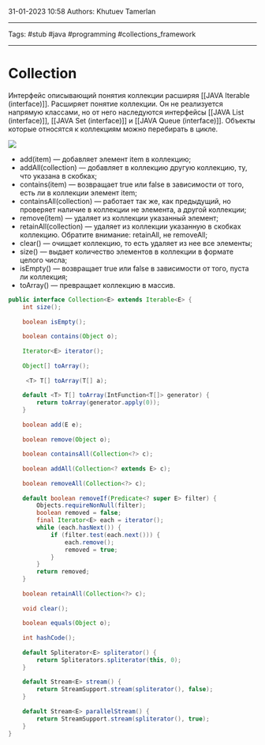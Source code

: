 31-01-2023
10:58
Authors: Khutuev Tamerlan
***
Tags: #stub #java #programming #collections_framework 
***
# Collection

Интерфейс описывающий понятия коллекции расширяя [[JAVA Iterable (interface)]]. Расширяет понятие коллекции. Он не реализуется напрямую классами, но от него наследуются интерфейсы [[JAVA List (interface)]], [[JAVA Set (interface)]] и [[JAVA Queue (interface)]].
Объекты которые относятся к коллекциям можно перебирать в цикле.

![](https://blog.skillfactory.ru/wp-content/uploads/2022/06/java-collect-1-8144484.png)

-   add(item) — добавляет элемент item в коллекцию;
-   addAll(collection) — добавляет в коллекцию другую коллекцию, ту, что указана в скобках;
-   contains(item) — возвращает true или false в зависимости от того, есть ли в коллекции элемент item;
-   containsAll(collection) — работает так же, как предыдущий, но проверяет наличие в коллекции не элемента, а другой коллекции;
-   remove(item) — удаляет из коллекции указанный элемент;
-   retainAll(collection) — удаляет из коллекции указанную в скобках коллекцию. Обратите внимание: retainAll, не removeAll;
-   clear() — очищает коллекцию, то есть удаляет из нее все элементы;
-   size() — выдает количество элементов в коллекции в формате целого числа;
-   isEmpty() — возвращает true или false в зависимости от того, пуста ли коллекция;
-   toArray() — превращает коллекцию в массив.

```java
public interface Collection<E> extends Iterable<E> {  
	int size();  
  
	boolean isEmpty();  
  
	boolean contains(Object o);  
  
	Iterator<E> iterator();  
  
	Object[] toArray();  
  
	 <T> T[] toArray(T[] a);  
  
	default <T> T[] toArray(IntFunction<T[]> generator) {  
        return toArray(generator.apply(0));  
    }  
  
	boolean add(E e);  
  
	boolean remove(Object o);  
  
	boolean containsAll(Collection<?> c);  
  
	boolean addAll(Collection<? extends E> c);  
  
	boolean removeAll(Collection<?> c);  
  
	default boolean removeIf(Predicate<? super E> filter) {  
        Objects.requireNonNull(filter);  
        boolean removed = false;  
        final Iterator<E> each = iterator();  
        while (each.hasNext()) {  
            if (filter.test(each.next())) {  
                each.remove();  
                removed = true;  
            }  
        }  
        return removed;  
    }  
  
	boolean retainAll(Collection<?> c);  
  
	void clear();  
  
	boolean equals(Object o);  
  
	int hashCode();  
  
	default Spliterator<E> spliterator() {  
        return Spliterators.spliterator(this, 0);  
    }  
  
	default Stream<E> stream() {  
        return StreamSupport.stream(spliterator(), false);  
    }  
  
	default Stream<E> parallelStream() {  
        return StreamSupport.stream(spliterator(), true);  
    }  
}
```